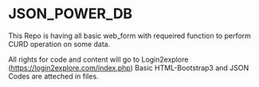 # JSON_POWER_DB
This Repo is having all basic web_form with requeired function to perform CURD operation on some data.

All rights for code and content will go to Login2explore (https://login2explore.com/index.php)
Basic HTML-Bootstrap3 and JSON Codes are atteched in files.
